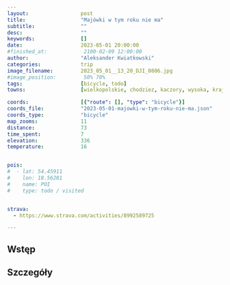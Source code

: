 ```yaml
---
layout:                 post
title:                  "Majówki w tym roku nie ma"
subtitle:               ""
desc:                   ""
keywords:               []
date:                   2023-05-01 20:00:00
#finished_at:            2100-02-09 12:00:00
author:                 "Aleksander Kwiatkowski"
categories:             trip
image_filename:         2023_05_01__13_20_DJI_0806.jpg
#image_position:         50% 70%
tags:                   [bicycle, todo]
towns:                  [wielkopolskie, chodziez, kaczory, wysoka, krajenka, zlotow, tarnowka, jastrowie]

coords:                 [{"route": [], "type": "bicycle"}]
coords_file:            "2023-05-01-majowki-w-tym-roku-nie-ma.json"
coords_type:            "bicycle"
map_zooms:              11
distance:               73
time_spent:             7
elevation:              336
temperature:            16


pois:
#  - lat: 54.45911
#    lon: 18.56281
#    name: POI
#    type: todo / visited


strava:
  - https://www.strava.com/activities/8992589725

---
```



## Wstęp

## Szczegóły
